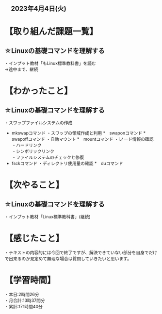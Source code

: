 ## 　2023年4月4日(火)
# 【取り組んだ課題一覧】
## ☆Linuxの基礎コマンドを理解する
・インプット教材「もLinux標準教科書」を読む<br>
→途中まで、継続
# 【わかったこと】
## ☆Linuxの基礎コマンドを理解する
・スワップファイルシステムの作成
* mkswapコマンド
・スワップの領域作成と利用
*　swaponコマンド
*　swapoffコマンド
・自動マウント
*　mountコマンド
・iノード情報の確認<br>
・ハードリンク<br>
・シンボリックリンク<br>
・ファイルシステムのチェックと修復
* fsckコマンド
・ディレクトリ使用量の確認
*　duコマンド
# 【次やること】
## ☆Linuxの基礎コマンドを理解する
・インプット教材「Linux標準教科書」(継続)
# 【感じたこと】
・テキストの内容的には今回で終了ですが、解決できていない部分を自身でだけで出来るのか見定めて無理な場合は質問していきたいと思います。
# 【学習時間】
・本日:2時間26分<br>
・月合計:13時37間分<br>
・累計:171時間40分
